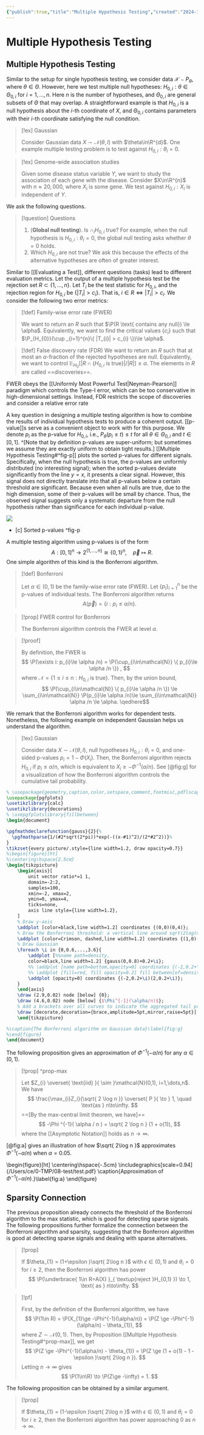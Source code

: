 ```yaml
---
{"publish":true,"title":"Multiple Hypothesis Testing","created":"2024-11-14T13:36:19","modified":"2025-07-22T15:48:13","cssclasses":"","state":"done","sup":["[[Statistics]]"],"aliases":null,"type":"output","output":{"pdf_document":{"defaults":".config/pandoc/defaults/pdf","output":"scribe.pdf","template":"statscribe.tex"}},"header-includes":["\\usepackage{pgfplots}","\\usetikzlibrary{calc}","\\PassOptionsToPackage{dvipsnames,svgnames}{xcolor}","\\usepackage[dvipsnames,svgnames]{xcolor}","\\usepgfplotslibrary{fillbetween}"],"author":"Chenyu Zhang","date":"November 14","lec-num":17,"secnumdepth":2}
---
```



# Multiple Hypothesis Testing

## Multiple Hypothesis Testing

Similar to the setup for single hypothesis testing, we consider data $\mathcal{X}\sim P_{\theta}$, where $\theta\in\Theta$. However, here we test multiple null hypotheses: $H_{0,i}: \theta\in\Theta _{0,i}$ for $i=1,\dots,n$. Here $n$ is the number of hypotheses, and $\Theta _{0,i}$ are general subsets of $\Theta$ that may overlap. A straightforward example is that $H_{0,i}$ is a null hypothesis about the $i$-th coordinate of $X$, and $\Theta _{0,i}$ contains parameters with their $i$-th coordinate satisfying the null condition.

> [!ex] Gaussian
>
> Consider Gaussian data $X \sim \mathcal{N}(\theta,I)$ with $\theta\in\R^{d}$. One example multiple testing problem is to test against $H_{0,i}: \theta_{i}=0$.

> [!ex] Genome-wide association studies
>
> Given some disease status variable $Y$, we want to study the association of each gene with the disease. Consider $X\in\R^{n}$ with $n \approx 20,000$, where $X _i$ is some gene. We test against $H_{0,i}: X_{i}$ is independent of $Y$.

We ask the following questions.

> [!question] Questions
>
> 1. (**Global null testing**). Is $\cap_{i}H_{0,i}$ true? For example, when the null hypothesis is $H_{0,i}: \theta _{i}=0$, the global null testing asks whether $\theta=0$ holds.
> 2. Which $H_{0,i}$ are not true? We ask this because the effects of the alternative hypotheses are often of greater interest.

Similar to [[Evaluating a Test]], different questions (tasks) lead to different evaluation metrics.
Let the output of a multiple hypothesis test be the rejection set $R \subset \{ 1,\dots,n \}$. Let $T_{i}$ be the test statistic for $H_{0,i}$, and the rejection region for $H_{0,i}$ be $\{ |T_{i}| > c_{i} \}$. That is, $i\in R \iff |T_{i}| > c_{i}$.
We consider the following two error metrics:

> [!def] Family-wise error rate (FWER)
>
> We want to return an $R$ such that $\P(R \text{ contains any null}) \le \alpha$.
> Equivalently, we want to find the critical values $\{ c_{i} \}$ such that $\P_{H_{0}}(\cup _{i=1}^{n}\{ |T_{i}| > c_{i} \})\le \alpha$.

> [!def] False discovery rate (FDR)
> We want to return an $R$ such that at most an $\alpha$-fraction of the rejected hypotheses are null.
> Equivalently, we want to control $\mathbb{E}_{H_{0}}\left[|R\cap \{ H_{0,i} \text{ is true} \}| /|R| \right] \le \alpha$. The elements in $R$ are called ==discoveries==.
>

FWER obeys the [[Uniformly Most Powerful Test\|Neyman-Pearson]] paradigm which controls the Type-I error, which can be too conservative in high-dimensional settings.
Instead, FDR restricts the scope of discoveries and consider a relative error rate

A key question in designing a multiple testing algorithm is how to combine the results of individual hypothesis tests to produce a coherent output.
[[p-value]]s serve as a convenient object to work with for this purpose. We denote $p_i$ as the p-value for $H_{0,i}$, i.e., $P_{\theta}(p_{i}\le t)\le t$ for all $\theta\in\Theta_{0,i}$ and $t\in[0,1]$. ^[Note that by definition p-values are super-uniform; but sometimes we assume they are exactly uniform to obtain tight results.]
[[Multiple Hypothesis Testing#^fig-p]] plots the sorted p-values for different signals. Specifically, when the null hypothesis is true, the p-values are uniformly distributed (no interesting signal); when the sorted p-values deviate significantly from the line $y=x$, it presents a clear signal.
However, this signal does not directly translate into that all p-values below a certain threshold are significant. Because even when all nulls are true, due to the high dimension, some of their p-values will be small by chance.
Thus, the observed signal suggests only a systematic departure from the null hypothesis rather than significance for each individual p-value.

![](https://raw.githubusercontent.com/zcysxy/Figurebed/master/img/mhtp.svg)
- [c] Sorted p-values
 ^fig-p



A multiple testing algorithm using p-values is of the form
$$
A: [0,1]^{n}\to 2^{\{ 1,\dots,n  \}} \cong \{ 0,1 \}^{n},\quad \vec{p}\mapsto R.
$$
One simple algorithm of this kind is the Bonferroni algorithm.

> [!def]  Bonferroni
>
> Let $\alpha\in(0,1)$ be the family-wise error rate (FWER). Let $\{p_i\}_{i=1}^{n}$ be the p-values of individual tests. The Bonferroni algorithm returns
> $$
> A(\vec{p}) = \{ i: p_{i}\le \alpha /n \}.
> $$

> [!prop] FWER control for Bonferroni
>
> The Bonferroni algorithm controls the FWER at level $\alpha$.

> [!proof]
>
> By definition, the FWER is
> $$
> \P(\exists i: p_{i}\le \alpha /n) = \P(\cup_{i\in\mathcal{N}} \{ p_{i}\le \alpha /n \}) ,
> $$
> where $\mathcal{N} = \{ 1\le i\le n: H_{0,i} \text{ is true} \}$. Then, by the union bound,
> $$
> \P(\cup_{i\in\mathcal{N}} \{ p_{i}\le \alpha /n \}) \le \sum_{i\in\mathcal{N}} \P(p_{i}\le \alpha /n)\le \sum_{i\in\mathcal{N}} \alpha /n \le \alpha.
> \qedhere$$

We remark that the Bonferroni algorithm works for dependent tests. Nonetheless, the following example on independent Gaussian helps us understand the algorithm.

> [!ex] Gaussian
>
> Consider data $X \sim \mathcal{N}(\theta,I)$, null hypotheses $H_{0,i}: \theta_{i}=0$, and one-sided p-values $p_{i} = 1-\Phi(X_{i})$. Then, the Bonferroni algorithm rejects $H_{0,i}$ if $p_{i}\le \alpha/n$, which is equivalent to $X_{i}\ge -\Phi^{-1}(\alpha/n)$.
> See [@fig:g] for a visualization of how the Bonferroni algorithm controls the cumulative tail probability.

```tikz
% \usepackage{geometry,caption,color,setspace,comment,footmisc,pdflscape,subfigure,array}
\usepackage{pgfplots}
\usetikzlibrary{calc}
\usetikzlibrary{decorations}
% \usepgfplotslibrary{fillbetween}
\begin{document}

\pgfmathdeclarefunction{gauss}{2}{%
  \pgfmathparse{1/(#2*sqrt(2*pi))*exp(-((x-#1)^2)/(2*#2^2))}%
}
\tikzset{every picture/.style={line width=1.2, draw opacity=0.7}}
%\begin{figure}[ht]
%\centering\hspace{2.5cm}
\begin{tikzpicture} 
    \begin{axis}[
        unit vector ratio*=1 1,
        domain=-2:2,
        samples=100,
        xmin=-2, xmax=2,
        ymin=0, ymax=4,
        ticks=none,
        axis line style={line width=1.2},
    ]
    % Draw y-axis
    \addplot [color=black,line width=1.2] coordinates {(0,0)(0,4)};
    % Draw the Bonferroni threshold: a vertical line around sqrt(2log(n))
    \addplot [color=Crimson, dashed,line width=1.2] coordinates {(1,0)(1,4)};
    % Draw Gaussian
    \foreach \i in {0,0.6,...,3.6}{
        \addplot [%%name path=density,
        color=black,line width=1.2] {gauss(0,0.8)+0.2+\i};
        %% \addplot [name path=bottom,opacity=0] coordinates {(-2,0.2+\i)(2,0.2+\i)};
        %% \addplot [fill=red, fill opacity=0.2] fill between[of=density and bottom, soft clip={domain=1:2}];
        \addplot [opacity=0] coordinates {(-2,0.2+\i)(2,0.2+\i)};
    }
    \end{axis}
    \draw (2.9,0.02) node [below] {0};
    \draw (4.6,0.02) node [below] {$\Phi^{-1}(\alpha/n)$};
    % Add a brackets over all curves to indicate the aggregated tail probability
    \draw [decorate,decoration={brace,amplitude=5pt,mirror,raise=5pt}] (5.8,0.2) -- (5.8,4.8) node [black,midway,right=6pt,text width=2cm,text centered] {cumulative tail};
    \end{tikzpicture}

%\caption{The Bonferroni algorithm on Gaussian data}\label{fig:g}
%\end{figure}
\end{document}
```

The following proposition gives an approximation of $\Phi^{-1}(-\alpha / n)$ for any $\alpha\in(0,1)$.

> [!prop] ^prop-max
>
> Let $Z_{i} \overset{ \text{iid} }{ \sim }\mathcal{N}(0,1), i=1,\dots,n$. We have
> $$
> \frac{\max_{i}Z_i}{\sqrt{ 2 \log n }} \overset{ P }{ \to } 1, \quad \text{as } n\to\infty.
> $$
> ==[By the max-central limit theorem, we have]==
> $$
> -\Phi ^{-1}( \alpha / n ) = \sqrt{ 2 \log n } (1 + o(1)),
> $$
> where the [[Asymptotic Notation]] holds as $n\to\infty$.

[@fig:a] gives an illustration of how $\sqrt{ 2\log n }$ approximates $\Phi^{-1}(-\alpha/n)$ when $\alpha=0.05$.

\begin{figure}[ht]
  	\centering\hspace{-.5cm}
	\includegraphics[scale=0.94]{/Users/ce/0-TMP/08-test/test.pdf}
	\caption{Approximation of $\Phi^{-1}(-\alpha/n)$.}\label{fig:a}
\end{figure}

## Sparsity Connection

The previous proposition already connects the threshold of the Bonferroni algorithm to the max statistic, which is good for detecting sparse signals. The following propositions further formalize the connection between the Bonferroni algorithm and sparsity, suggesting that the Bonferroni algorithm is good at detecting sparse signals and dealing with sparse alternatives.

> [!prop]
>
> If $\theta_{1} = (1+\epsilon )\sqrt{ 2\log n }$ with $\epsilon\in(0,1)$ and $\theta _{i}=0$ for $i\ge 2$, then the Bonferroni algorithm has power
> $$
> \P(\underbrace{ 1\in R=A(X) }_{ \textup{reject }H_{0,1} }) \to 1, \text{ as } n\to\infty.
> $$

> [!pf]
>
> First, by the definition of the Bonferroni algorithm, we have
> $$
> \P(1\in R) = \P(X_{1}\ge -\Phi^{-1}(\alpha/n)) = \P(Z \ge -\Phi^{-1}(\alpha/n) - \theta_{1}),
> $$
> where $Z\sim \mathcal{N}(0,1)$. Then, by Proposition [[Multiple Hypothesis Testing#^prop-max]], we get
> $$
> \P(Z \ge -\Phi^{-1}(\alpha/n) - \theta_{1})
> = \P(Z \ge (1 + o(1) - 1 -\epsilon )\sqrt{ 2\log n }).
> $$
> Letting $n\to\infty$ gives
> $$
> \P(1\in\R) \to \P(Z\ge -\infty) = 1.
> $$

The following proposition can be obtained by a similar argument.

> [!prop]
>
> If $\theta_{1} = (1-\epsilon )\sqrt{ 2\log n }$ with $\epsilon\in(0,1)$ and $\theta _{i}=0$ for $i\ge 2$, then the Bonferroni algorithm has power approaching 0 as $n\to\infty$.
